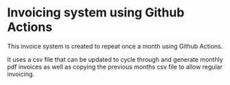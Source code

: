# Invoicing system using Github Actions

This invoice system is created to repeat once a month using Github Actions.

It uses a csv file that can be updated to cycle through and generate monthly pdf invoices as well as copying the previous months csv file to allow regular invoicing.
